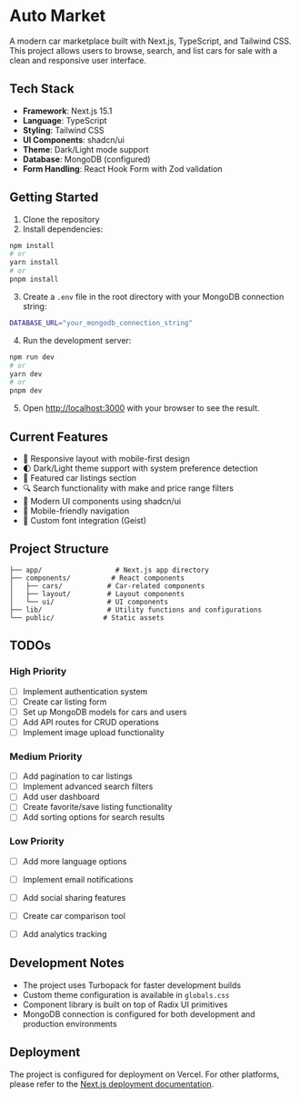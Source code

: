 # Auto Market

A modern car marketplace built with Next.js, TypeScript, and Tailwind CSS. This project allows users to browse, search, and list cars for sale with a clean and responsive user interface.

## Tech Stack

- **Framework**: Next.js 15.1
- **Language**: TypeScript
- **Styling**: Tailwind CSS
- **UI Components**: shadcn/ui
- **Theme**: Dark/Light mode support
- **Database**: MongoDB (configured)
- **Form Handling**: React Hook Form with Zod validation

## Getting Started

1. Clone the repository
2. Install dependencies:

```bash
npm install
# or
yarn install
# or
pnpm install
```

3. Create a `.env` file in the root directory with your MongoDB connection string:

```bash
DATABASE_URL="your_mongodb_connection_string"
```

4. Run the development server:

```bash
npm run dev
# or
yarn dev
# or
pnpm dev
```

5. Open [http://localhost:3000](http://localhost:3000) with your browser to see the result.

## Current Features

- 🎨 Responsive layout with mobile-first design
- 🌓 Dark/Light theme support with system preference detection
- 🚗 Featured car listings section
- 🔍 Search functionality with make and price range filters
- 💅 Modern UI components using shadcn/ui
- 📱 Mobile-friendly navigation
- 🎨 Custom font integration (Geist)

## Project Structure

```
├── app/                  # Next.js app directory
├── components/          # React components
│   ├── cars/           # Car-related components
│   ├── layout/         # Layout components
│   └── ui/             # UI components
├── lib/                # Utility functions and configurations
└── public/            # Static assets
```

## TODOs

### High Priority
- [ ] Implement authentication system
- [ ] Create car listing form
- [ ] Set up MongoDB models for cars and users
- [ ] Add API routes for CRUD operations
- [ ] Implement image upload functionality

### Medium Priority
- [ ] Add pagination to car listings
- [ ] Implement advanced search filters
- [ ] Add user dashboard
- [ ] Create favorite/save listing functionality
- [ ] Add sorting options for search results

### Low Priority
- [ ] Add more language options
- [ ] Implement email notifications
- [ ] Add social sharing features
- [ ] Create car comparison tool
- [ ] Add analytics tracking


## Development Notes

- The project uses Turbopack for faster development builds
- Custom theme configuration is available in `globals.css`
- Component library is built on top of Radix UI primitives
- MongoDB connection is configured for both development and production environments


## Deployment

The project is configured for deployment on Vercel. For other platforms, please refer to the [Next.js deployment documentation](https://nextjs.org/docs/app/building-your-application/deploying).
